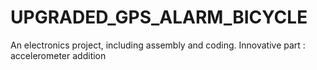 # UPGRADED_GPS_ALARM_BICYCLE
An electronics project, including assembly and coding. Innovative part : accelerometer addition

